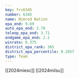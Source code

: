 ```yaml
---
key: frc6345
number: 6345
name: Nimrod Nation
epa_end: 9.69
auto_epa_end: 3.78
teleop_epa_end: 3.71
endgame_epa_end: 2.2
winrate: 0.375
district_epa_rank: 365
district_epa_percentile: 0.2857
type: Team
---
```

[[2024miesc]]
[[2024milsu]]
